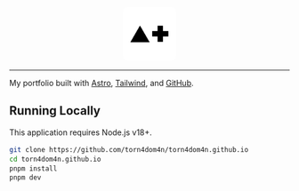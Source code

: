 <p align="center">
  <img src="public/logo.png" width="96" height="96" alt="Logo" style="border-radius:0.5rem"/>
</p>

---

My portfolio built with [Astro](https://astro.build), [Tailwind](https://tailwindcss.com), and [GitHub](https://github.com).

## Running Locally

This application requires Node.js v18+.

```sh
git clone https://github.com/torn4dom4n/torn4dom4n.github.io
cd torn4dom4n.github.io
pnpm install
pnpm dev
```
